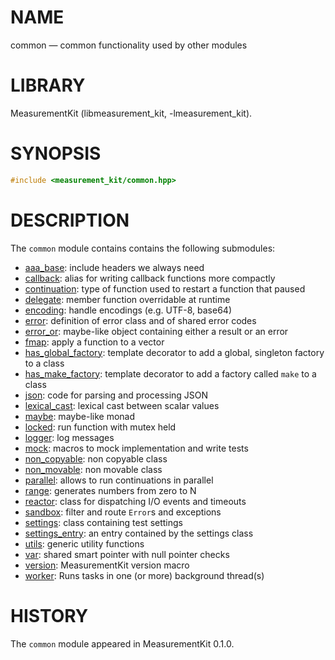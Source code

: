 # NAME
common &mdash; common functionality used by other modules

# LIBRARY
MeasurementKit (libmeasurement_kit, -lmeasurement_kit).

# SYNOPSIS
```C++
#include <measurement_kit/common.hpp>
```

# DESCRIPTION

The `common` module contains contains the following submodules:

- [aaa_base](common/aaa_base.md): include headers we always need
- [callback](common/callback.md): alias for writing callback functions more compactly
- [continuation](common/continuation.md): type of function used to restart a function that paused
- [delegate](common/delegate.md): member function overridable at runtime
- [encoding](common/encoding.md): handle encodings (e.g. UTF-8, base64)
- [error](common/error.md): definition of error class and of shared error codes
- [error_or](common/error_or.md): maybe-like object containing either a result or an error
- [fmap](common/fmap.md): apply a function to a vector
- [has_global_factory](common/has_global_factory.md): template decorator to add a global, singleton factory to a class
- [has_make_factory](common/has_make_factory.md): template decorator to add a factory called `make` to a class
- [json](common/json.md): code for parsing and processing JSON
- [lexical_cast](common/lexical_cast.md): lexical cast between scalar values
- [maybe](common/maybe.md): maybe-like monad
- [locked](common/locked.md): run function with mutex held
- [logger](common/logger.md): log messages
- [mock](common/mock.md): macros to mock implementation and write tests
- [non_copyable](common/non_copyable.md): non copyable class
- [non_movable](common/non_movable.md): non movable class
- [parallel](common/parallel.md): allows to run continuations in parallel
- [range](common/range.md): generates numbers from zero to N
- [reactor](common/reactor.md): class for dispatching I/O events and timeouts
- [sandbox](common/sandbox.md): filter and route `Error`s and exceptions
- [settings](common/settings.md): class containing test settings
- [settings_entry](common/settings_entry.md): an entry contained by the settings class
- [utils](common/utils.md): generic utility functions
- [var](common/var.md): shared smart pointer with null pointer checks
- [version](common/version.md): MeasurementKit version macro
- [worker](common/worker.md): Runs tasks in one (or more) background thread(s)

# HISTORY

The `common` module appeared in MeasurementKit 0.1.0.
